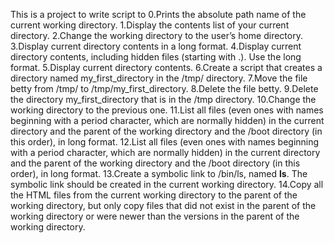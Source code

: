 This is a project to write script to 
0.Prints the absolute path name of the current working directory.
1.Display the contents list of your current directory.
2.Change the working directory to the user’s home directory.
3.Display current directory contents in a long format.
4.Display current directory contents, including hidden files (starting with .). Use the long format.
5.Display current directory contents.
6.Create a script that creates a directory named my_first_directory in the /tmp/ directory.
7.Move the file betty from /tmp/ to /tmp/my_first_directory.
8.Delete the file betty.
9.Delete the directory my_first_directory that is in the /tmp directory.
10.Change the working directory to the previous one.
11.List all files (even ones with names beginning with a period character, which are normally hidden) in the current directory and the parent of the working directory and the /boot directory (in this order), in long format.
12.List all files (even ones with names beginning with a period character, which are normally hidden) in the current directory and the parent of the working directory and the /boot directory (in this order), in long format.
13.Create a symbolic link to /bin/ls, named __ls__. The symbolic link should be created in the current working directory.
14.Copy all the HTML files from the current working directory to the parent of the working directory, but only copy files that did not exist in the parent of the working directory or were newer than the versions in the parent of the working directory.
